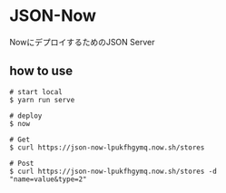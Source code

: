 JSON-Now
====

NowにデプロイするためのJSON Server

## how to use
```
# start local
$ yarn run serve

# deploy
$ now

# Get
$ curl https://json-now-lpukfhgymq.now.sh/stores

# Post
$ curl https://json-now-lpukfhgymq.now.sh/stores -d "name=value&type=2"

```